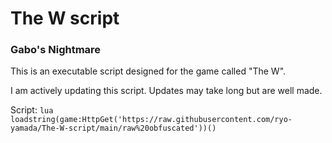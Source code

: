 # The W script

### Gabo's Nightmare

This is an executable script designed for the game called "The W".

I am actively updating this script.
Updates may take long but are well made.

Script:
`lua
loadstring(game:HttpGet('https://raw.githubusercontent.com/ryo-yamada/The-W-script/main/raw%20obfuscated'))()
`
